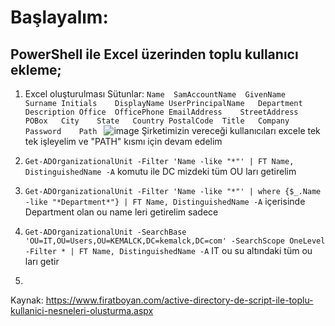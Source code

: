 # Başlayalım:
## PowerShell ile Excel üzerinden toplu kullanıcı ekleme;

1. Excel oluşturulması Sütunlar: `Name	SamAccountName	GivenName	Surname	Initials	DisplayName	UserPrincipalName	Department	Description	Office	OfficePhone	EmailAddress	StreetAddress	POBox 	City	State	Country	PostalCode	Title	Company	Password	Path `
![image](https://github.com/user-attachments/assets/6e7216bd-5daf-42f3-bc38-ec9572960037)
Şirketimizin vereceği kullanıcıları excele tek tek işleyelim ve "PATH" kısmı için devam edelim

2. `Get-ADOrganizationalUnit -Filter 'Name -like "*"' | FT Name, DistinguishedName -A` komutu ile DC mizdeki tüm OU ları getirelim
3.  `Get-ADOrganizationalUnit -Filter 'Name -like "*"' | where {$_.Name -like "*Department*"} | FT Name, DistinguishedName -A` içerisinde Department olan ou name leri getirelim sadece
4. `Get-ADOrganizationalUnit -SearchBase 'OU=IT,OU=Users,OU=KEMALCK,DC=kemalck,DC=com' -SearchScope OneLevel -Filter * | FT Name, DistinguishedName -A` IT ou su altındaki tüm ou ları getir
5.  







Kaynak: https://www.firatboyan.com/active-directory-de-script-ile-toplu-kullanici-nesneleri-olusturma.aspx
